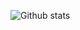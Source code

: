 ![Github stats](https://github-readme-stats.vercel.app/api?username=dhalverson&theme=dark&show_icons=true&count_private=true)
